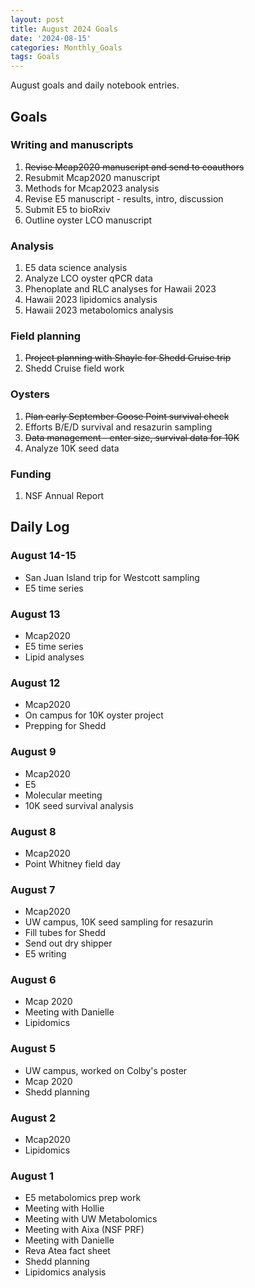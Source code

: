```yaml
---
layout: post
title: August 2024 Goals
date: '2024-08-15'
categories: Monthly_Goals
tags: Goals
---
```


August goals and daily notebook entries. 

## Goals  

### Writing and manuscripts 
              
1. ~~Revise Mcap2020 manuscript and send to coauthors~~
2. Resubmit Mcap2020 manuscript
3. Methods for Mcap2023 analysis
4. Revise E5 manuscript - results, intro, discussion
5. Submit E5 to bioRxiv
6. Outline oyster LCO manuscript 

### Analysis

1. E5 data science analysis 
2. Analyze LCO oyster qPCR data
3. Phenoplate and RLC analyses for Hawaii 2023
4. Hawaii 2023 lipidomics analysis
5. Hawaii 2023 metabolomics analysis 

### Field planning 

1. ~~Project planning with Shayle for Shedd Cruise trip~~ 
2. Shedd Cruise field work

### Oysters 
 
1. ~~Plan early September Goose Point survival check~~ 
2. Efforts B/E/D survival and resazurin sampling 
3. ~~Data management - enter size, survival data for 10K~~
4. Analyze 10K seed data 

### Funding 

1. NSF Annual Report

## **Daily Log**   

### August 14-15

- San Juan Island trip for Westcott sampling 
- E5 time series

### August 13

- Mcap2020
- E5 time series 
- Lipid analyses

### August 12

- Mcap2020
- On campus for 10K oyster project 
- Prepping for Shedd 

### August 9

- Mcap2020
- E5
- Molecular meeting 
- 10K seed survival analysis 

### August 8

- Mcap2020
- Point Whitney field day 

### August 7

- Mcap2020
- UW campus, 10K seed sampling for resazurin 
- Fill tubes for Shedd
- Send out dry shipper
- E5 writing 

### August 6

- Mcap 2020
- Meeting with Danielle
- Lipidomics

### August 5

- UW campus, worked on Colby's poster
- Mcap 2020
- Shedd planning 

### August 2

- Mcap2020
- Lipidomics

### August 1

- E5 metabolomics prep work 
- Meeting with Hollie
- Meeting with UW Metabolomics
- Meeting with Aixa (NSF PRF)
- Meeting with Danielle
- Reva Atea fact sheet 
- Shedd planning 
- Lipidomics analysis 